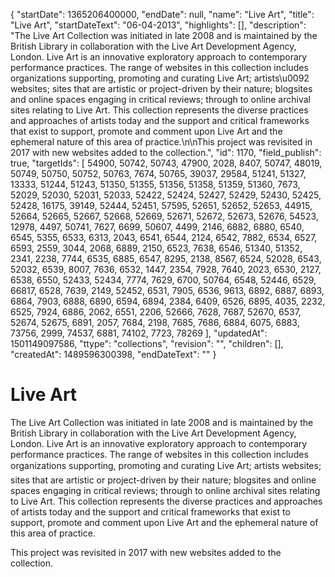 {
  "startDate": 1365206400000, 
  "endDate": null, 
  "name": "Live Art", 
  "title": "Live Art", 
  "startDateText": "06-04-2013", 
  "highlights": [], 
  "description": "The Live Art Collection was initiated in late 2008 and is maintained by the British Library in collaboration with the Live Art Development Agency, London. Live Art is an innovative exploratory approach to contemporary performance practices. The range of websites in this collection includes organizations supporting, promoting and curating Live Art; artists\u0092 websites; sites that are artistic or project-driven by their nature; blogsites and online spaces engaging in critical reviews; through to online archival sites relating to Live Art. This collection represents the diverse practices and approaches of artists today and the support and critical frameworks that exist to support, promote and comment upon Live Art and the ephemeral nature of this area of practice.\n\nThis project was revisited in 2017 with new websites added to the collection.", 
  "id": 1170, 
  "field_publish": true, 
  "targetIds": [
    54900, 
    50742, 
    50743, 
    47900, 
    2028, 
    8407, 
    50747, 
    48019, 
    50749, 
    50750, 
    50752, 
    50763, 
    7674, 
    50765, 
    39037, 
    29584, 
    51241, 
    51327, 
    13333, 
    51244, 
    51243, 
    51350, 
    51355, 
    51356, 
    51358, 
    51359, 
    51360, 
    7673, 
    52029, 
    52030, 
    52031, 
    52033, 
    52422, 
    52424, 
    52427, 
    52429, 
    52430, 
    52425, 
    52428, 
    16175, 
    39149, 
    52444, 
    52451, 
    57595, 
    52651, 
    52652, 
    52653, 
    44915, 
    52664, 
    52665, 
    52667, 
    52668, 
    52669, 
    52671, 
    52672, 
    52673, 
    52676, 
    54523, 
    12978, 
    4497, 
    50741, 
    7627, 
    6699, 
    50607, 
    4499, 
    2146, 
    6882, 
    6880, 
    6540, 
    6545, 
    5355, 
    6533, 
    6313, 
    2043, 
    6541, 
    6544, 
    2124, 
    6542, 
    7882, 
    6534, 
    6527, 
    6593, 
    2559, 
    3044, 
    2068, 
    6889, 
    2150, 
    6523, 
    7638, 
    6546, 
    51340, 
    51352, 
    2341, 
    2238, 
    7744, 
    6535, 
    6885, 
    6547, 
    8295, 
    2138, 
    8567, 
    6524, 
    52028, 
    6543, 
    52032, 
    6539, 
    8007, 
    7636, 
    6532, 
    1447, 
    2354, 
    7928, 
    7640, 
    2023, 
    6530, 
    2127, 
    6538, 
    6550, 
    52433, 
    52434, 
    7774, 
    7629, 
    6700, 
    50764, 
    6548, 
    52446, 
    6529, 
    66817, 
    6528, 
    7639, 
    2149, 
    52452, 
    6531, 
    7905, 
    6536, 
    9613, 
    6892, 
    6887, 
    6893, 
    6864, 
    7903, 
    6888, 
    6890, 
    6594, 
    6894, 
    2384, 
    6409, 
    6526, 
    6895, 
    4035, 
    2232, 
    6525, 
    7924, 
    6886, 
    2062, 
    6551, 
    2206, 
    52666, 
    7628, 
    7687, 
    52670, 
    6537, 
    52674, 
    52675, 
    6891, 
    2057, 
    7684, 
    2198, 
    7685, 
    7686, 
    6884, 
    6075, 
    6883, 
    73756, 
    2999, 
    74537, 
    6881, 
    74102, 
    7723, 
    78269
  ], 
  "updatedAt": 1501149097586, 
  "ttype": "collections", 
  "revision": "", 
  "children": [], 
  "createdAt": 1489596300398, 
  "endDateText": ""
}

# Live Art

The Live Art Collection was initiated in late 2008 and is maintained by the British Library in collaboration with the Live Art Development Agency, London. Live Art is an innovative exploratory approach to contemporary performance practices. The range of websites in this collection includes organizations supporting, promoting and curating Live Art; artists websites; sites that are artistic or project-driven by their nature; blogsites and online spaces engaging in critical reviews; through to online archival sites relating to Live Art. This collection represents the diverse practices and approaches of artists today and the support and critical frameworks that exist to support, promote and comment upon Live Art and the ephemeral nature of this area of practice.

This project was revisited in 2017 with new websites added to the collection.